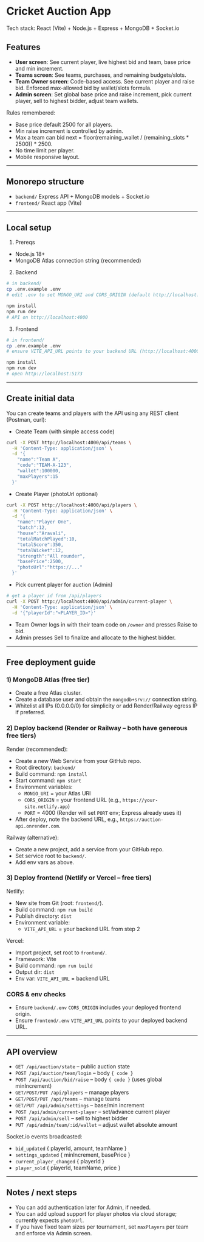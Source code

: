 # Cricket Auction App

Tech stack: React (Vite) + Node.js + Express + MongoDB + Socket.io

## Features
- **User screen**: See current player, live highest bid and team, base price and min increment.
- **Teams screen**: See teams, purchases, and remaining budgets/slots.
- **Team Owner screen**: Code-based access. See current player and raise bid. Enforced max-allowed bid by wallet/slots formula.
- **Admin screen**: Set global base price and raise increment, pick current player, sell to highest bidder, adjust team wallets.

Rules remembered:
- Base price default 2500 for all players.
- Min raise increment is controlled by admin.
- Max a team can bid next = floor(remaining_wallet / (remaining_slots * 2500)) * 2500.
- No time limit per player.
- Mobile responsive layout.

---

## Monorepo structure
- `backend/` Express API + MongoDB models + Socket.io
- `frontend/` React app (Vite)

---

## Local setup

1) Prereqs
- Node.js 18+
- MongoDB Atlas connection string (recommended)

2) Backend
```bash
# in backend/
cp .env.example .env
# edit .env to set MONGO_URI and CORS_ORIGIN (default http://localhost:5173)

npm install
npm run dev
# API on http://localhost:4000
```

3) Frontend
```bash
# in frontend/
cp .env.example .env
# ensure VITE_API_URL points to your backend URL (http://localhost:4000)

npm install
npm run dev
# open http://localhost:5173
```

---

## Create initial data

You can create teams and players with the API using any REST client (Postman, curl):

- Create Team (with simple access code)
```bash
curl -X POST http://localhost:4000/api/teams \
  -H 'Content-Type: application/json' \
  -d '{
    "name":"Team A",
    "code":"TEAM-A-123",
    "wallet":100000,
    "maxPlayers":15
  }'
```

- Create Player (photoUrl optional)
```bash
curl -X POST http://localhost:4000/api/players \
  -H 'Content-Type: application/json' \
  -d '{
    "name":"Player One",
    "batch":12,
    "house":"Aravali",
    "totalMatchPlayed":10,
    "totalScore":350,
    "totalWicket":12,
    "strength":"All rounder",
    "basePrice":2500,
    "photoUrl":"https://..."
  }'
```

- Pick current player for auction (Admin)
```bash
# get a player id from /api/players
curl -X POST http://localhost:4000/api/admin/current-player \
  -H 'Content-Type: application/json' \
  -d '{"playerId":"<PLAYER_ID>"}'
```

- Team Owner logs in with their team code on `/owner` and presses Raise to bid.
- Admin presses Sell to finalize and allocate to the highest bidder.

---

## Free deployment guide

### 1) MongoDB Atlas (free tier)
- Create a free Atlas cluster.
- Create a database user and obtain the `mongodb+srv://` connection string.
- Whitelist all IPs (0.0.0.0/0) for simplicity or add Render/Railway egress IP if preferred.

### 2) Deploy backend (Render or Railway – both have generous free tiers)

Render (recommended):
- Create a new Web Service from your GitHub repo.
- Root directory: `backend/`
- Build command: `npm install`
- Start command: `npm start`
- Environment variables:
  - `MONGO_URI` = your Atlas URI
  - `CORS_ORIGIN` = your frontend URL (e.g., `https://your-site.netlify.app`)
  - `PORT` = 4000 (Render will set `PORT` env; Express already uses it)
- After deploy, note the backend URL, e.g., `https://auction-api.onrender.com`.

Railway (alternative):
- Create a new project, add a service from your GitHub repo.
- Set service root to `backend/`.
- Add env vars as above.

### 3) Deploy frontend (Netlify or Vercel – free tiers)

Netlify:
- New site from Git (root: `frontend/`).
- Build command: `npm run build`
- Publish directory: `dist`
- Environment variable:
  - `VITE_API_URL` = your backend URL from step 2

Vercel:
- Import project, set root to `frontend/`.
- Framework: Vite
- Build command: `npm run build`
- Output dir: `dist`
- Env var: `VITE_API_URL` = backend URL

### CORS & env checks
- Ensure `backend/.env` `CORS_ORIGIN` includes your deployed frontend origin.
- Ensure `frontend/.env` `VITE_API_URL` points to your deployed backend URL.

---

## API overview

- `GET /api/auction/state` – public auction state
- `POST /api/auction/team/login` – body `{ code }`
- `POST /api/auction/bid/raise` – body `{ code }` (uses global minIncrement)
- `GET/POST/PUT /api/players` – manage players
- `GET/POST/PUT /api/teams` – manage teams
- `GET/PUT /api/admin/settings` – base/min increment
- `POST /api/admin/current-player` – set/advance current player
- `POST /api/admin/sell` – sell to highest bidder
- `PUT /api/admin/team/:id/wallet` – adjust wallet absolute amount

Socket.io events broadcasted:
- `bid_updated` { playerId, amount, teamName }
- `settings_updated` { minIncrement, basePrice }
- `current_player_changed` { playerId }
- `player_sold` { playerId, teamName, price }

---

## Notes / next steps
- You can add authentication later for Admin, if needed.
- You can add upload support for player photos via cloud storage; currently expects `photoUrl`.
- If you have fixed team sizes per tournament, set `maxPlayers` per team and enforce via Admin screen.
